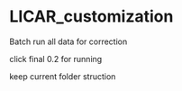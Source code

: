# LICAR_customization

Batch run all data for correction

click final 0.2 for running

keep current folder struction
